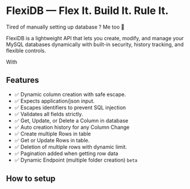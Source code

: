 # FlexiDB — Flex It. Build It. Rule It.

Tired of manually setting up database ? Me too 🤪 

FlexiDB is a lightweight API that lets you create, modify, and manage your MySQL databases dynamically with built-in security, history tracking, and flexible controls.

With 
## Features

* ✅ Dynamic column creation with safe escape.
* ✅ Expects application/json input.
* ✅ Escapes identifiers to prevent SQL injection
* ✅ Validates all fields strictly.
* ✅ Get, Update, or Delete a Column in database
* ✅ Auto creation history for any Column Change
* ✅ Create multiple Rows in table
* ✅ Get or Update Rows in table. 
* ✅ Deletion of multiple rows with dynamic limit.
* ✅ Pagination added when getting row data
* ✅ Dynamic Endpoint (multiple folder creation) `beta`


## How to setup


